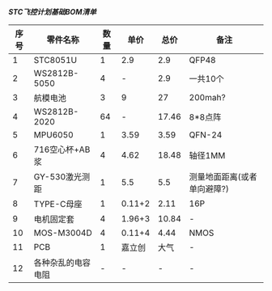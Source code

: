 ***STC飞控计划基础BOM清单***

| 序号 | 零件名称 | 数量 | 单价 | 总价 | 备注 |
| ---- | ---- | ---- | ---- | ---- | ---- |
| 1 | STC8051U | 1 | 2.9 | 2.9 | QFP48 |
| 2 | WS2812B-5050 | 4 | - | 2.9 | 一共10个 |
| 3 | 航模电池 | 3 | 9 | 27 | 200mah? |
| 4 | WS2812B-2020 | 64 | - | 17.46 | 8*8点阵 |
| 5 | MPU6050 | 1 | 3.59 | 3.59 | QFN-24 |
| 6 | 716空心杯+AB浆 | 4 | 4.62 | 18.48 | 轴径1MM |
| 7 | GY-530激光测距 | 1 | 5.5 | 5.5 | 测量地面距离(或者单向避障?) |
| 8 | TYPE-C母座 | 1 | 0.11+2 | 2.11 | 16P |
| 9 | 电机固定套 | 4 | 1.96+3 | 10.84 | - |
| 10 | MOS-M3004D | 4 | 0.11+4 | 4.44 | NMOS |
| 11 | PCB | 1 | 嘉立创 | 大气 | - |
| 12 | 各种杂乱的电容电阻 | - | - | - | - |
